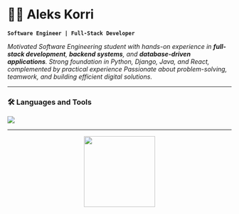 # 👨‍💻 Aleks Korri

**`Software Engineer | Full-Stack Developer`**

<p>
  <em>
    Motivated Software Engineering student with hands-on experience in <b>full-stack development</b>, 
    <b>backend systems</b>, and <b>database-driven applications</b>. Strong foundation in Python, Django, Java, and React, complemented by practical experience 
    Passionate about problem-solving, teamwork, and building efficient digital solutions.  
  </em>
</p>

---

### 🛠️ Languages and Tools
<p>
  <img src="https://skillicons.dev/icons?i=python,django,java,spring,react,nextjs,js,ts,html,css,tailwind,mysql,postgresql,sqlite,git,postman" />
</p>

---

<p align="center">
  <img src="https://github-readme-stats.vercel.app/api/top-langs/?username=alekskorri&layout=compact&theme=tokyonight&hide_border=true" height="160"/>
</p>
